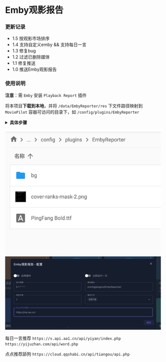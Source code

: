 # Emby观影报告

### 更新记录

- 1.5 按观影市场排序
- 1.4 支持自定义emby && 支持每日一言
- 1.3 修复bug
- 1.2 过滤已删除媒体
- 1.1 修复推送
- 1.0 推送Emby观影报告

### 使用说明

**注意**：需 `Emby` 安装 `Playback Report` 插件

将本项目**下载到本地**，并将 `/data/EmbyReporter/res` 下文件路径映射到 `MoviePilot` 容器可访问的目录下，如 `/config/plugins/EmbyReporter`

<details>
  <summary> <b>具体步骤</b> </summary>

  1. 下载源码：`git clone https://github.com/thsrite/MoviePilot-Plugins.git` 或者从网页直接下载并解压
  2. 复制 `/data/EmbyReporter/res` 到容器可访问目录，如 `/config/plugins/EmbyReporter`
  3. 配置该插件的素材路径 `/config/plugins/EmbyReporter/`，如下面图中所示
  4. 立即运行一次，如果网络正常，`tg` 通道已配置的话，`tg` 即可收到推送

</details>

![img.png](../img/EmbyReporter/img.png)
![img_1.png](../img/EmbyReporter/img_1.png)

每日一言推荐
``
https://v.api.aa1.cn/api/yiyan/index.php
https://yijuzhan.com/api/word.php
``

点点推荐舔狗
``
https://cloud.qqshabi.cn/api/tiangou/api.php
``
